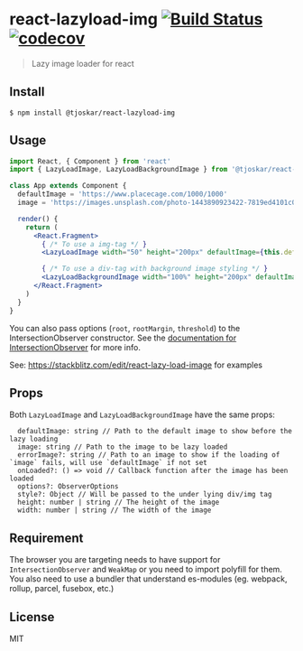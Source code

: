 # react-lazyload-img [![Build Status](https://travis-ci.org/tjoskar/react-lazyload-img.svg?branch=master)](https://travis-ci.org/tjoskar/react-lazyload-img) [![codecov](https://codecov.io/gh/tjoskar/react-lazyload-img/branch/master/graph/badge.svg)](https://codecov.io/gh/tjoskar/react-lazyload-img)

> Lazy image loader for react


## Install

```
$ npm install @tjoskar/react-lazyload-img
```


## Usage

```jsx
import React, { Component } from 'react'
import { LazyLoadImage, LazyLoadBackgroundImage } from '@tjoskar/react-lazyload-img'

class App extends Component {
  defaultImage = 'https://www.placecage.com/1000/1000'
  image = 'https://images.unsplash.com/photo-1443890923422-7819ed4101c0?fm=jpg'

  render() {
    return (
      <React.Fragment>
        { /* To use a img-tag */ }
        <LazyLoadImage width="50" height="200px" defaultImage={this.defaultImage} image={this.image} />

        { /* To use a div-tag with background image styling */ }
        <LazyLoadBackgroundImage width="100%" height="200px" defaultImage={this.defaultImage} image={this.image} />
      </React.Fragment>
    )
  }
}
```

You can also pass options (`root`, `rootMargin`, `threshold`) to the IntersectionObserver constructor. See the [documentation for IntersectionObserver](https://developer.mozilla.org/en-US/docs/Web/API/IntersectionObserver/IntersectionObserver) for more info.

See: https://stackblitz.com/edit/react-lazy-load-image for examples

## Props

Both `LazyLoadImage` and `LazyLoadBackgroundImage` have the same props:

```
  defaultImage: string // Path to the default image to show before the lazy loading
  image: string // Path to the image to be lazy loaded
  errorImage?: string // Path to an image to show if the loading of `image` fails, will use `defaultImage` if not set
  onLoaded?: () => void // Callback function after the image has been loaded
  options?: ObserverOptions
  style?: Object // Will be passed to the under lying div/img tag
  height: number | string // The height of the image
  width: number | string // The width of the image
```

## Requirement

The browser you are targeting needs to have support for `IntersectionObserver` and `WeakMap` or you need to import polyfill for them. You also need to use a bundler that understand es-modules (eg. webpack, rollup, parcel, fusebox, etc.)

## License

MIT
